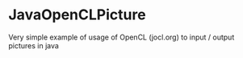 # JavaOpenCLPicture

Very simple example of usage of OpenCL (jocl.org) to input / output pictures in java
